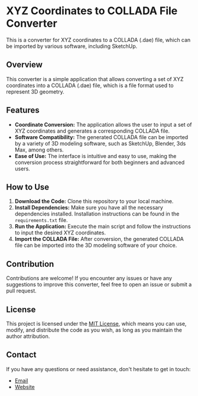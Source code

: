 # XYZ Coordinates to COLLADA File Converter

This is a converter for XYZ coordinates to a COLLADA (.dae) file, which can be imported by various software, including SketchUp.

## Overview

This converter is a simple application that allows converting a set of XYZ coordinates into a COLLADA (.dae) file, which is a file format used to represent 3D geometry.

## Features

- **Coordinate Conversion:** The application allows the user to input a set of XYZ coordinates and generates a corresponding COLLADA file.
- **Software Compatibility:** The generated COLLADA file can be imported by a variety of 3D modeling software, such as SketchUp, Blender, 3ds Max, among others.
- **Ease of Use:** The interface is intuitive and easy to use, making the conversion process straightforward for both beginners and advanced users.

## How to Use

1. **Download the Code:** Clone this repository to your local machine.
2. **Install Dependencies:** Make sure you have all the necessary dependencies installed. Installation instructions can be found in the `requirements.txt` file.
3. **Run the Application:** Execute the main script and follow the instructions to input the desired XYZ coordinates.
4. **Import the COLLADA File:** After conversion, the generated COLLADA file can be imported into the 3D modeling software of your choice.

## Contribution

Contributions are welcome! If you encounter any issues or have any suggestions to improve this converter, feel free to open an issue or submit a pull request.

## License

This project is licensed under the [MIT License](LICENSE), which means you can use, modify, and distribute the code as you wish, as long as you maintain the author attribution.

## Contact

If you have any questions or need assistance, don't hesitate to get in touch:

- [Email](mailto:gaernesto82@gmail.com)
- [Website](https://gugaportifolio.s3.us-east-2.amazonaws.com/index.html)
